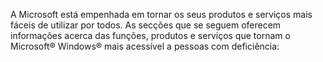﻿A Microsoft está empenhada em tornar os seus produtos e serviços mais fáceis de utilizar por todos. As secções que se seguem oferecem informações acerca das funções, produtos e serviços que tornam o Microsoft® Windows® mais acessível a pessoas com deficiência: